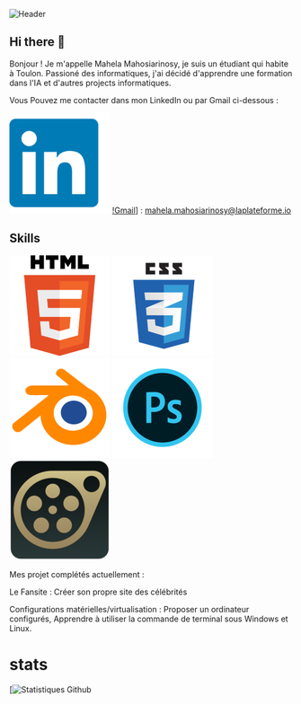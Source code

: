 ![Header](https://png.pngtree.com/thumb_back/fh260/background/20210906/pngtree-ai-artificial-intelligence-starry-sky-portrait-blue-technology-banner-image_804237.jpg)

## Hi there 👋
Bonjour ! Je m'appelle Mahela Mahosiarinosy, je suis un étudiant qui habite à Toulon. Passioné des informatiques, j'ai décidé d'apprendre une formation dans l'IA et d'autres projects informatiques.

Vous Pouvez me contacter dans mon LinkedIn ou par Gmail ci-dessous :

[![LinkediIn](https://github.com/MahelaMaho83/MahelaMaho83/blob/main/linkedIn.png)](https://www.linkedin.com/in/mahela-maho-8a2b7124b/) [!Gmail](https://github.com/MahelaMaho83/MahelaMaho83/blob/main/gmail.png)] : mahela.mahosiarinosy@laplateforme.io


## Skills
![HTML5](https://github.com/MahelaMaho83/MahelaMaho83/blob/main/html.png)
![CSS](https://github.com/MahelaMaho83/MahelaMaho83/blob/main/css.png)
![Blender](https://github.com/MahelaMaho83/MahelaMaho83/blob/main/blender.png)
![Photoshop](https://github.com/MahelaMaho83/MahelaMaho83/blob/main/photoshop.png)
![SFM](https://github.com/MahelaMaho83/MahelaMaho83/blob/main/sfm%20logo.png)

Mes projet complétés actuellement :

Le Fansite : Créer son propre site des célébrités

Configurations matérielles/virtualisation : Proposer un ordinateur configurés, Apprendre à utiliser la commande de terminal sous Windows et Linux.


# stats

[![Statistiques Github](https://github-readme-stats.vercel.app/api?username=mahelamaho83&show_icons=true&theme=radical)


<!--
**MahelaMaho83/MahelaMaho83** is a ✨ _special_ ✨ repository because its `README.md` (this file) appears on your GitHub profile.

Here are some ideas to get you started:

- 🔭 I’m currently working on ...
- 🌱 I’m currently learning ...
- 👯 I’m looking to collaborate on ...
- 🤔 I’m looking for help with ...
- 💬 Ask me about ...
- 📫 How to reach me: ...
- 😄 Pronouns: ...
- ⚡ Fun fact: ...
-->
